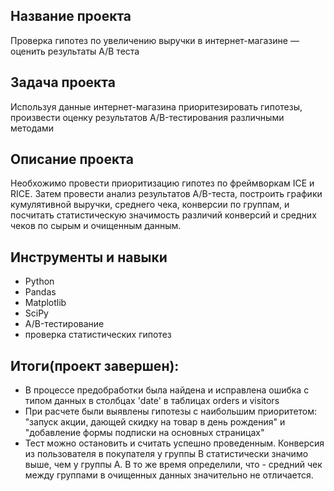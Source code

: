## Название проекта
Проверка гипотез по увеличению выручки в интернет-магазине — оценить результаты A/B теста

## Задача проекта
Используя данные интернет-магазина приоритезировать гипотезы, произвести оценку результатов A/B-тестирования различными методами

## Описание проекта
Необхожимо провести приоритизацию гипотез по фреймворкам ICE и RICE. Затем провести анализ результатов A/B-теста, построить графики кумулятивной выручки, среднего чека,
конверсии по группам, и посчитать статистическую значимость различий конверсий и средних чеков по сырым и очищенным данным.

## Инструменты и навыки
* Python
* Pandas
* Matplotlib
* SciPy
* A/B-тестирование
* проверка статистических гипотез

## Итоги(проект завершен):
- В процессе предобработки была найдена и исправлена ошибка с типом данных в столбцах 'date' в таблицах orders и visitors
- При расчете были выявлены гипотезы с наибольшим приоритетом: "запуск акции, дающей скидку на товар в день рождения" и "добавление формы подписки на основных страницах"
- Тест можно остановить и считать успешно проведенным. Конверсия из пользователя в покупателя у группы B статистически значимо выше, чем у группы A. В то же время определили, что - средний чек между группами в очищенных данных значительно не отличается.
